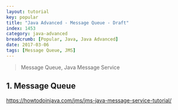 ```yaml
---
layout: tutorial
key: popular
title: "Java Advanced - Message Queue - Draft"
index: 1453
category: java-advanced
breadcrumb: [Popular, Java, Java Advanced]
date: 2017-03-06
tags: [Message Queue, JMS]
---
```


> Message Queue, Java Message Service

## 1. Message Queue
https://howtodoinjava.com/jms/jms-java-message-service-tutorial/
